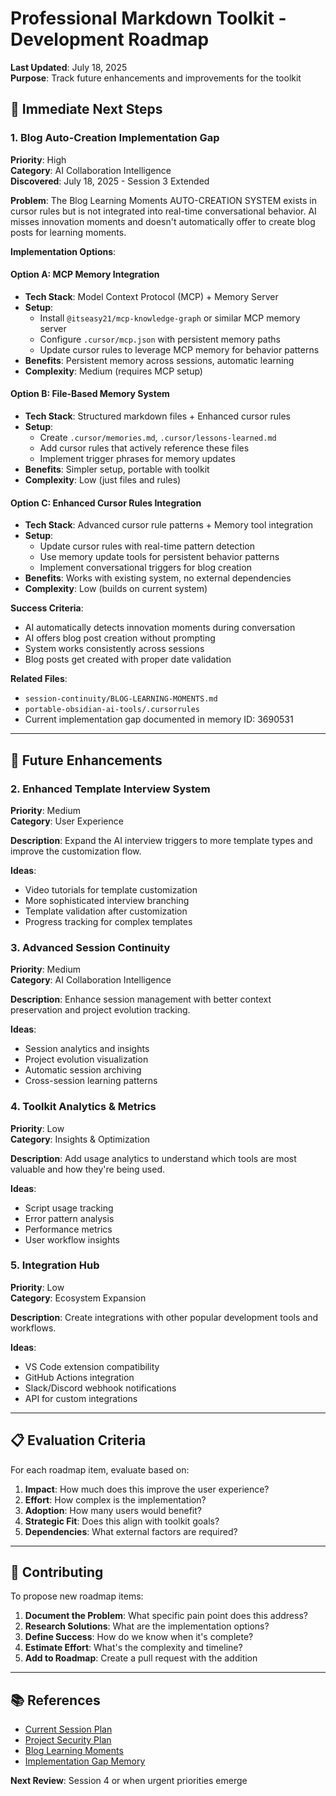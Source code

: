 # Professional Markdown Toolkit - Development Roadmap

**Last Updated**: July 18, 2025  
**Purpose**: Track future enhancements and improvements for the toolkit

## 🎯 **Immediate Next Steps**

### **1. Blog Auto-Creation Implementation Gap** 
**Priority**: High  
**Category**: AI Collaboration Intelligence  
**Discovered**: July 18, 2025 - Session 3 Extended

**Problem**: 
The Blog Learning Moments AUTO-CREATION SYSTEM exists in cursor rules but is not integrated into real-time conversational behavior. AI misses innovation moments and doesn't automatically offer to create blog posts for learning moments.

**Implementation Options**:

#### **Option A: MCP Memory Integration** 
- **Tech Stack**: Model Context Protocol (MCP) + Memory Server
- **Setup**: 
  - Install `@itseasy21/mcp-knowledge-graph` or similar MCP memory server
  - Configure `.cursor/mcp.json` with persistent memory paths
  - Update cursor rules to leverage MCP memory for behavior patterns
- **Benefits**: Persistent memory across sessions, automatic learning
- **Complexity**: Medium (requires MCP setup)

#### **Option B: File-Based Memory System**
- **Tech Stack**: Structured markdown files + Enhanced cursor rules
- **Setup**:
  - Create `.cursor/memories.md`, `.cursor/lessons-learned.md` 
  - Add cursor rules that actively reference these files
  - Implement trigger phrases for memory updates
- **Benefits**: Simpler setup, portable with toolkit
- **Complexity**: Low (just files and rules)

#### **Option C: Enhanced Cursor Rules Integration**
- **Tech Stack**: Advanced cursor rule patterns + Memory tool integration
- **Setup**:
  - Update cursor rules with real-time pattern detection
  - Use memory update tools for persistent behavior patterns
  - Implement conversational triggers for blog creation
- **Benefits**: Works with existing system, no external dependencies
- **Complexity**: Low (builds on current system)

**Success Criteria**:
- AI automatically detects innovation moments during conversation
- AI offers blog post creation without prompting
- System works consistently across sessions
- Blog posts get created with proper date validation

**Related Files**:
- `session-continuity/BLOG-LEARNING-MOMENTS.md` 
- `portable-obsidian-ai-tools/.cursorrules`
- Current implementation gap documented in memory ID: 3690531

---

## 🚀 **Future Enhancements**

### **2. Enhanced Template Interview System**
**Priority**: Medium  
**Category**: User Experience

**Description**: Expand the AI interview triggers to more template types and improve the customization flow.

**Ideas**:
- Video tutorials for template customization
- More sophisticated interview branching
- Template validation after customization
- Progress tracking for complex templates

### **3. Advanced Session Continuity**
**Priority**: Medium  
**Category**: AI Collaboration Intelligence

**Description**: Enhance session management with better context preservation and project evolution tracking.

**Ideas**:
- Session analytics and insights
- Project evolution visualization
- Automatic session archiving
- Cross-session learning patterns

### **4. Toolkit Analytics & Metrics**
**Priority**: Low  
**Category**: Insights & Optimization

**Description**: Add usage analytics to understand which tools are most valuable and how they're being used.

**Ideas**:
- Script usage tracking
- Error pattern analysis
- Performance metrics
- User workflow insights

### **5. Integration Hub**
**Priority**: Low  
**Category**: Ecosystem Expansion

**Description**: Create integrations with other popular development tools and workflows.

**Ideas**:
- VS Code extension compatibility
- GitHub Actions integration
- Slack/Discord webhook notifications
- API for custom integrations

---

## 📋 **Evaluation Criteria**

For each roadmap item, evaluate based on:

1. **Impact**: How much does this improve the user experience?
2. **Effort**: How complex is the implementation?
3. **Adoption**: How many users would benefit?
4. **Strategic Fit**: Does this align with toolkit goals?
5. **Dependencies**: What external factors are required?

---

## 🤝 **Contributing**

To propose new roadmap items:

1. **Document the Problem**: What specific pain point does this address?
2. **Research Solutions**: What are the implementation options?
3. **Define Success**: How do we know when it's complete?
4. **Estimate Effort**: What's the complexity and timeline?
5. **Add to Roadmap**: Create a pull request with the addition

---

## 📚 **References**

- [Current Session Plan](session-continuity/SESSION-PLAN.md)
- [Project Security Plan](PROJECT-SECURITY-PLAN.md)
- [Blog Learning Moments](session-continuity/BLOG-LEARNING-MOMENTS.md)
- [Implementation Gap Memory](session-continuity/BLOG-LEARNING-MOMENTS.md#implementation-gap-detection)

**Next Review**: Session 4 or when urgent priorities emerge 